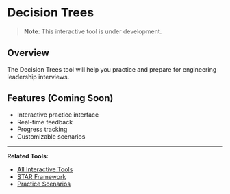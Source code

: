 # Decision Trees

> **Note**: This interactive tool is under development.

## Overview

The Decision Trees tool will help you practice and prepare for engineering leadership interviews.

## Features (Coming Soon)

- Interactive practice interface
- Real-time feedback
- Progress tracking
- Customizable scenarios

---

**Related Tools:**
- [All Interactive Tools](/interview-prep/engineering-leadership/level-4-interview-execution/tools/interactive/)
- [STAR Framework](/interview-prep/engineering-leadership/level-4-interview-execution/tools/star-framework/)
- [Practice Scenarios](/interview-prep/engineering-leadership/practice-scenarios/)
